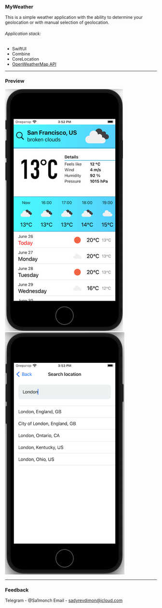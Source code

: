 ###  __MyWeather__
This is a simple weather application with the ability to determine your geolocation or with manual selection of geolocation.
###### Application stack:
* SwiftUI
* Combine
* CoreLocation
* [OpenWeatherMap API](https://openweathermap.org/api)
***
###  __Preview__
![<img src="Preview_1.png" width="200" height="400">](Preview_1.png)![<img src="Preview_2.png" width="200" height="400">](Preview_2.png)
***
###  __Feedback__
Telegram - @Sa1monch
Email - sadyrevdimon@icloud.com
